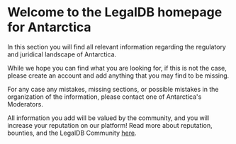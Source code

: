 <!-- TITLE: Antarctica -->
<!-- SUBTITLE: Welcome to the legalDB home of Antarctica -->

# Welcome to the LegalDB homepage for Antarctica

In this section you will find all relevant information regarding the regulatory and juridical landscape of Antarctica.

While we hope you can find what you are looking for, if this is not the case, please create an account and add anything that you may find to be missing.

For any case any mistakes, missing sections, or possible mistakes in the organization of the information, please contact one of Antarctica's Moderators.

All information you add will be valued by the community, and you will increase your reputation on our platform! Read more about reputation, bounties, and the LegalDB Community [here](http://legaldb.herokuapp.com/legaldb/community).
